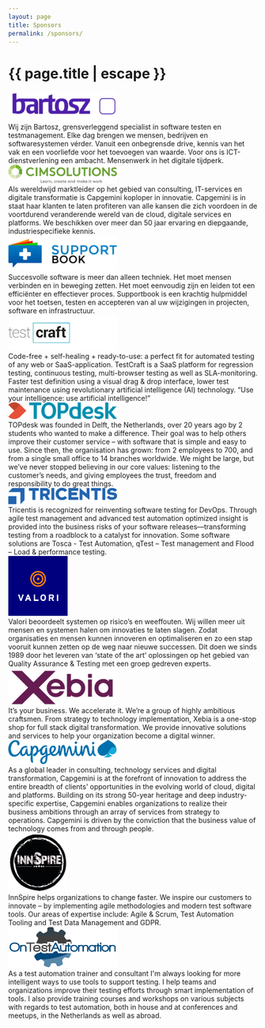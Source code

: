 ```yaml
---
layout: page
title: Sponsors
permalink: /sponsors/
---
```


<h1 class="page-title">{{ page.title | escape }}</h1>

<div class="section">
		<div class="row">
			<div class="col s3 center"><a href="https://www.bartosz.nl/" target="_blank"><img src="/img/bartosz.jpg" width="220" alt="Bartosz"></a></div>
			<div class="col s6 left-align">Wij zijn Bartosz, grensverleggend specialist in software testen en testmanagement. Elke dag brengen we mensen, bedrijven en softwaresystemen vérder. Vanuit een onbegrensde drive, kennis van het vak en een voorliefde voor het toevoegen van waarde. Voor ons is ICT-dienstverlening een ambacht. Mensenwerk in het digitale tijdperk.</div>
		</div>
		<div class="row">
        	<div class="col s3 center"><a href="https://www.cimsolutions.nl/" target="_blank"><img src="/img/cimsolutions.png" width="220" alt="Cimsolutions"></a></div>
        	<div class="col s6 left-align">Als wereldwijd marktleider op het gebied van consulting, IT-services en digitale transformatie is Capgemini koploper in innovatie. Capgemini is in staat haar klanten te laten profiteren van alle kansen die zich voordoen in de voortdurend veranderende wereld van de cloud, digitale services en platforms. We beschikken over meer dan 50 jaar ervaring en diepgaande, industriespecifieke kennis.</div>
        </div>
		<div class="row">
        	<div class="col s3 center"><a href="https://supportbook.nl/" target="_blank"><img src="/img/supportbook.png" width="220" alt="Supportbook"></a></div>
        	<div class="col s6 left-align">Succesvolle software is meer dan alleen techniek. Het moet mensen verbinden en in beweging zetten. Het moet eenvoudig zijn en leiden tot een efficiënter en effectiever proces. Supportbook is een krachtig hulpmiddel voor het toetsen, testen en accepteren van al uw wijzigingen in projecten, software en infrastructuur.</div>
        </div>
		<div class="row">
        	<div class="col s3 center"><a href="https://www.testcraft.io/" target="_blank"><img src="/img/testcraft.png" width="220" alt="TestCraft"></a></div>
        	<div class="col s6 left-align">Code-free + self-healing + ready-to-use: a perfect fit for automated testing of any web or SaaS-application. TestCraft is a SaaS platform for regression testing, continuous testing, multi-browser testing as well as SLA-monitoring. Faster test definition using a visual drag & drop interface, lower test maintenance using revolutionary artificial intelligence (AI) technology. “Use your intelligence: use artificial intelligence!”</div>
        </div>
		<div class="row">
        	<div class="col s3 center"><a href="https://www.topdesk.com/" target="_blank"><img src="/img/topdesk.svg" width="220" alt="TOPDesk"></a></div>
        	<div class="col s6 left-align">TOPdesk was founded in Delft, the Netherlands, over 20 years ago by 2 students who wanted to make a difference. Their goal was to help others improve their customer service – with software that is simple and easy to use. Since then, the organisation has grown: from 2 employees to 700, and from a single small office to 14 branches worldwide. We might be large, but we’ve never stopped believing in our core values: listening to the customer’s needs, and giving employees the trust, freedom and responsibility to do great things.</div>
        </div>
		<div class="row">
        	<div class="col s3 center"><a href="https://www.tricentis.com/" target="_blank"><img src="/img/tricentis.png" width="220" alt="Tricentis"></a></div>
        	<div class="col s6 left-align">Tricentis is recognized for reinventing software testing for DevOps. Through agile test management and advanced test automation optimized insight is provided into the business risks of your software releases—transforming testing from a roadblock to a catalyst for innovation. Some software solutions are Tosca - Test Automation, qTest – Test management and Flood – Load & performance testing.</div>
        </div>
		<div class="row">
        	<div class="col s3 center"><a href="https://www.valori.nl/" target="_blank"><img src="/img/valori.jpg" width="120" alt="Valori"></a></div>
        	<div class="col s6 left-align">Valori beoordeelt systemen op risico’s en weeffouten. Wij willen meer uit mensen en systemen halen om innovaties te laten slagen. Zodat organisaties en mensen kunnen innoveren en optimaliseren en zo een stap vooruit kunnen zetten op de weg naar nieuwe successen. Dit doen we sinds 1989 door het leveren van ‘state of the art’ oplossingen op het gebied van Quality Assurance & Testing met een groep gedreven experts.</div>
        </div>
		<div class="row">
        	<div class="col s3 center"><a href="https://www.xebia.com/" target="_blank"><img src="/img/xebia.png" width="220" alt="Xebia"></a></div>
        	<div class="col s6 left-align">It’s your business. We accelerate it. We’re a group of highly ambitious craftsmen. From strategy to technology implementation, Xebia is a one-stop shop for full stack digital transformation. We provide innovative solutions and services to help your organization become a digital winner.</div>
        </div>
		<div class="row">
        	<div class="col s3 center"><a href="https://www.capgemini.com/nl-nl/" target="_blank"><img src="/img/capgemini.svg" width="220" alt="Capgemini"></a></div>
        	<div class="col s6 left-align">As a global leader in consulting, technology services and digital transformation, Capgemini is at the forefront of innovation to address the entire breadth of clients’ opportunities in the evolving world of cloud, digital and platforms. Building on its strong 50-year heritage and deep industry-specific expertise, Capgemini enables organizations to realize their business ambitions through an array of services from strategy to operations. Capgemini is driven by the conviction that the business value of technology comes from and through people.</div>
        </div>
		<div class="row">
        	<div class="col s3 center"><a href="https://www.innspire.nl" target="_blank"><img src="/img/logo-innspire.png" width="120" alt="InnSpire"></a></div>
        	<div class="col s6 left-align">InnSpire helps organizations to change faster. We inspire our customers to innovate – by implementing agile methodologies and modern test software tools. Our areas of expertise include: Agile & Scrum, Test Automation Tooling and Test Data Management and GDPR.</div>
        </div>
		<div class="row">
        	<div class="col s3 center"><a href="https://www.ontestautomation.com" target="_blank"><img src="/img/ota_logo_large.png" width="220" alt="On Test Automation"></a></div>
        	<div class="col s6 left-align">As a test automation trainer and consultant I'm always looking for more intelligent ways to use tools to support testing. I help teams and organizations improve their testing efforts through smart implementation of tools. I also provide training courses and workshops on various subjects with regards to test automation, both in house and at conferences and meetups, in the Netherlands as well as abroad.</div>
        </div>
</div>
